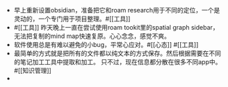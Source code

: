 - 早上重新设置obsidian，准备把它和roam research用于不同的定位，一个是灵动的，一个专门用于项目整理。#[[工具]] 
- #[[工具]] 昨天晚上一直在尝试使用roam tookit里的spatial graph sidebar，无法把复制的mind map快速复原。心心念念，感觉不爽。
- 软件使用总是有难以避免的小bug，平常心应对。#[[心态]] #[[工具]]
- 最简单的方式就是把所有的文件都以纯文本的方式保存。然后根据需要在不同的笔记加工工具中提取和加工。  只不过，现在信息都分散在很多不同app中。#[[知识管理]] 
- 
